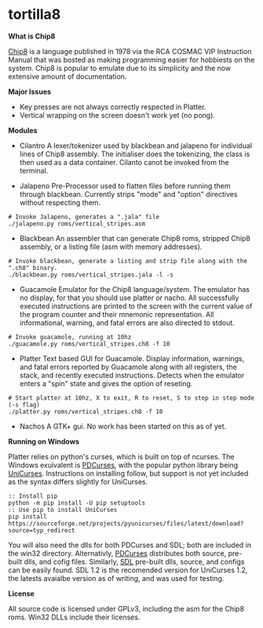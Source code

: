 # tortilla8
**What is Chip8**

[Chip8](https://en.wikipedia.org/wiki/CHIP-8) is a language published in 1978 via the RCA COSMAC VIP Instruction Manual that was bosted as making programming easier for hobbiests on the system. Chip8 is popular to emulate due to its simplicity and the now extensive amount of documentation.

**Major Issues**

* Key presses are not always correctly respected in Platter.
* Vertical wrapping on the screen doesn't work yet (no pong).

**Modules**

* Cilantro
A lexer/tokenizer used by blackbean and jalapeno for individual lines of Chip8 assembly. The initialiser does the tokenizing, the class is then used as a data container. Cilanto canot be invoked from the terminal.

* Jalapeno
Pre-Processor used to flatten files before running them through blackbean. Currently strips "mode" and "option" directives without respecting them.
```
# Invoke Jalapeno, generates a ".jala" file
./jalapeno.py roms/vertical_stripes.asm
```

* Blackbean
An assembler that can generate Chip8 roms, stripped Chip8 assembly, or a listing file (asm with memory addresses).
```
# Invoke blackbean, generate a listing and strip file along with the ".ch8" binary.
./blackbean.py roms/vertical_stripes.jala -l -s
```

* Guacamole
Emulator for the Chip8 language/system. The emulator has no display, for that you should use platter or nacho. All successfully executed instructions are printed to the screen with the current value of the program counter and their mnemonic representation. All informational, warning, and fatal errors are also directed to stdout.
```
# Invoke guacamole, running at 10hz
./guacamole.py roms/vertical_stripes.ch8 -f 10
```

* Platter
Text based GUI for Guacamole. Display information, warnings, and fatal errors reported by Guacamole along with all registers, the stack, and recently executed instructions. Detects when the emulator enters a "spin" state and gives the option of reseting.
```
# Start platter at 10hz, X to exit, R to reset, S to step in step mode (-s flag)
./platter.py roms/vertical_stripes.ch8 -f 10
```

* Nachos
A GTK+ gui. No work has been started on this as of yet.

**Running on Windows**

Platter relies on python's curses, which is built on top of ncurses. The Windows exuivalent is [PDCurses](https://pdcurses.sourceforge.io/), with the popular python library being [UniCurses](https://pdcurses.sourceforge.io/). Instructions on installing follow, but support is not yet included as the syntax differs slightly for UniCurses.
```
:: Install pip
python -m pip install -U pip setuptools
:: Use pip to install UniCurses
pip install https://sourceforge.net/projects/pyunicurses/files/latest/download?source=typ_redirect
```
You will also need the dlls for both PDCurses and SDL; both are included in the win32 directory. Alternativly, [PDCurses](https://pdcurses.sourceforge.io/) distributes both source, pre-built dlls, and cofig files. Similarly, [SDL](https://www.libsdl.org/download-1.2.php) pre-built dlls, source, and configs can be easily found. SDL 1.2 is the recomended version for UniCurses 1.2, the latests avaialbe version as of writing, and was used for testing.

**License**

All source code is licensed under GPLv3, including the asm for the Chip8 roms. Win32 DLLs include their licenses.

